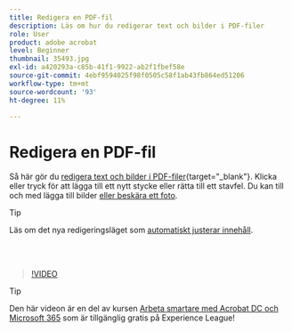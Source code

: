 ```yaml
---
title: Redigera en PDF-fil
description: Läs om hur du redigerar text och bilder i PDF-filer
role: User
product: adobe acrobat
level: Beginner
thumbnail: 35493.jpg
exl-id: a420293a-c85b-41f1-9922-ab2f1fbef58e
source-git-commit: 4ebf9594025f98f0505c58f1ab43fb864ed51206
workflow-type: tm+mt
source-wordcount: '93'
ht-degree: 11%

---
```


# Redigera en PDF-fil

Så här gör du [redigera text och bilder i PDF-filer](https://www.adobe.com/se/acrobat/online/pdf-editor.html){target="_blank"}. Klicka eller tryck för att lägga till ett nytt stycke eller rätta till ett stavfel. Du kan till och med lägga till bilder [eller beskära ett foto](https://www.adobe.com/acrobat/online/crop-pdf.html).

>[!TIP]
>
>Läs om det nya redigeringsläget som [automatiskt justerar innehåll](auto-adjust-layout.md).

<br> 

>[!VIDEO](https://video.tv.adobe.com/v/35493?quality=12&learn=on&hidetitle=true)

>[!TIP]
>
>Den här videon är en del av kursen [Arbeta smartare med Acrobat DC och Microsoft 365](https://experienceleague.adobe.com/?recommended=Acrobat-U-1-2021.microsoft365) som är tillgänglig gratis på Experience League!
